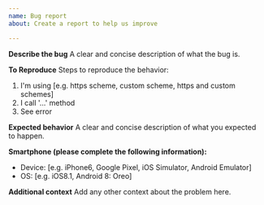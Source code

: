 ```yaml
---
name: Bug report
about: Create a report to help us improve

---
```


**Describe the bug**
A clear and concise description of what the bug is.

**To Reproduce**
Steps to reproduce the behavior:
1. I'm using [e.g. https scheme, custom scheme, https and custom schemes]
2. I call '...' method
3. See error

**Expected behavior**
A clear and concise description of what you expected to happen.

**Smartphone (please complete the following information):**
 - Device: [e.g. iPhone6, Google Pixel, iOS Simulator, Android Emulator]
 - OS: [e.g. iOS8.1, Android 8: Oreo]

**Additional context**
Add any other context about the problem here.
